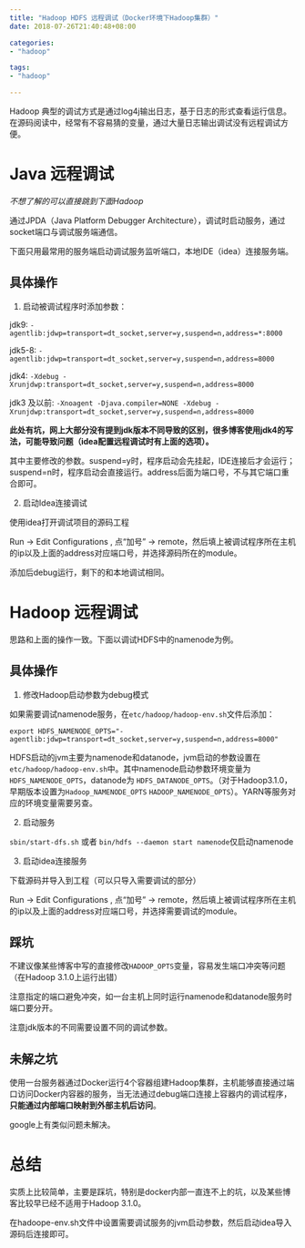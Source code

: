 ```yaml
---
title: "Hadoop HDFS 远程调试（Docker环境下Hadoop集群）"
date: 2018-07-26T21:40:48+08:00

categories:
- "hadoop"

tags:
- "hadoop"

---
```


Hadoop 典型的调试方式是通过log4j输出日志，基于日志的形式查看运行信息。在源码阅读中，经常有不容易猜的变量，通过大量日志输出调试没有远程调试方便。


# Java 远程调试

*不想了解的可以直接跳到下面Hadoop*

通过JPDA（Java Platform Debugger Architecture），调试时启动服务，通过socket端口与调试服务端通信。

下面只用最常用的服务端启动调试服务监听端口，本地IDE（idea）连接服务端。

## 具体操作

1. 启动被调试程序时添加参数：

jdk9: `-agentlib:jdwp=transport=dt_socket,server=y,suspend=n,address=*:8000`

jdk5-8: `-agentlib:jdwp=transport=dt_socket,server=y,suspend=n,address=8000`

jdk4: `-Xdebug -Xrunjdwp:transport=dt_socket,server=y,suspend=n,address=8000`

jdk3 及以前: `-Xnoagent -Djava.compiler=NONE -Xdebug -Xrunjdwp:transport=dt_socket,server=y,suspend=n,address=8000`


**此处有坑，网上大部分没有提到jdk版本不同导致的区别，很多博客使用jdk4的写法，可能导致问题（idea配置远程调试时有上面的选项）。**

其中主要修改的参数。suspend=y时，程序启动会先挂起，IDE连接后才会运行；suspend=n时，程序启动会直接运行。address后面为端口号，不与其它端口重合即可。

2. 启动Idea连接调试

使用idea打开调试项目的源码工程

Run -> Edit Configurations , 点“加号” -> remote，然后填上被调试程序所在主机的ip以及上面的address对应端口号，并选择源码所在的module。

添加后debug运行，剩下的和本地调试相同。

# Hadoop 远程调试

思路和上面的操作一致。下面以调试HDFS中的namenode为例。

## 具体操作

1. 修改Hadoop启动参数为debug模式

如果需要调试namenode服务，在`etc/hadoop/hadoop-env.sh`文件后添加：

`export HDFS_NAMENODE_OPTS="-agentlib:jdwp=transport=dt_socket,server=y,suspend=n,address=8000" ` 

HDFS启动的jvm主要为namenode和datanode，jvm启动的参数设置在`etc/hadoop/hadoop-env.sh`中。其中namenode启动参数环境变量为 `HDFS_NAMENODE_OPTS`，datanode为 `HDFS_DATANODE_OPTS`。（对于Hadoop3.1.0，早期版本设置为`Hadoop_NAMENODE_OPTS` `HADOOP_NAMENODE_OPTS`）。YARN等服务对应的环境变量需要另查。

2. 启动服务

`sbin/start-dfs.sh`  或者 `bin/hdfs --daemon start namenode`仅启动namenode

3. 启动idea连接服务

下载源码并导入到工程（可以只导入需要调试的部分）

Run -> Edit Configurations , 点“加号” -> remote，然后填上被调试程序所在主机的ip以及上面的address对应端口号，并选择需要调试的module。

## 踩坑

不建议像某些博客中写的直接修改`HADOOP_OPTS`变量，容易发生端口冲突等问题（在Hadoop 3.1.0上运行出错）

注意指定的端口避免冲突，如一台主机上同时运行namenode和datanode服务时端口要分开。

注意jdk版本的不同需要设置不同的调试参数。

## 未解之坑

使用一台服务器通过Docker运行4个容器组建Hadoop集群，主机能够直接通过端口访问Docker内容器的服务，当无法通过debug端口连接上容器内的调试程序，**只能通过内部端口映射到外部主机后访问**。

google上有类似问题未解决。

# 总结

实质上比较简单，主要是踩坑，特别是docker内部一直连不上的坑，以及某些博客比较早已经不适用于Hadoop 3.1.0。

在hadoope-env.sh文件中设置需要调试服务的jvm启动参数，然后启动idea导入源码后连接即可。

